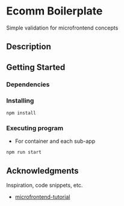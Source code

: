 # Ecomm Boilerplate

Simple validation for microfrontend concepts

## Description

## Getting Started

### Dependencies

### Installing

```
npm install
```

### Executing program

* For container and each sub-app

```
npm run start
```

## Acknowledgments

Inspiration, code snippets, etc.
* [microfrontend-tutorial](https://meli.udemy.com/course/microfrontend-course/learn/lecture/23206838#overview)
